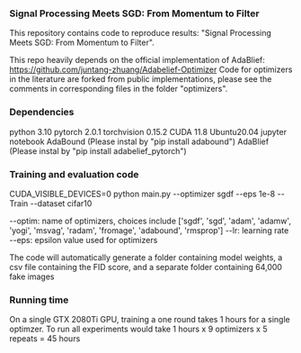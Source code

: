 ### Signal Processing Meets SGD: From Momentum to Filter

This repository contains code to reproduce results: "Signal Processing Meets SGD: From Momentum to Filter".

This repo heavily depends on the official implementation of AdaBlief: https://github.com/juntang-zhuang/Adabelief-Optimizer
Code for optimizers in the literature are forked from public implementations, please see the comments in corresponding files in the folder "optimizers".

### Dependencies
python 3.10
pytorch 2.0.1
torchvision 0.15.2
CUDA 11.8
Ubuntu20.04
jupyter notebook
AdaBound  (Please instal by "pip install adabound")
AdaBlief  (Please instal by "pip install adabelief_pytorch")


### Training and evaluation code

CUDA_VISIBLE_DEVICES=0 python main.py --optimizer sgdf --eps 1e-8 --Train --dataset cifar10 

--optim: name of optimizers, choices include ['sgdf', 'sgd', 'adam', 'adamw', 'yogi', 'msvag', 'radam', 'fromage', 'adabound', 'rmsprop']
--lr: learning rate
--eps: epsilon value used for optimizers

The code will automatically generate a folder containing model weights, a csv file containing the FID score, and a separate folder containing 64,000 fake images


### Running time
On a single GTX 2080Ti GPU, training a one round takes 1 hours for a single optimzer. To run all experiments would take 1 hours x 9 optimizers x 5 repeats = 45 hours

